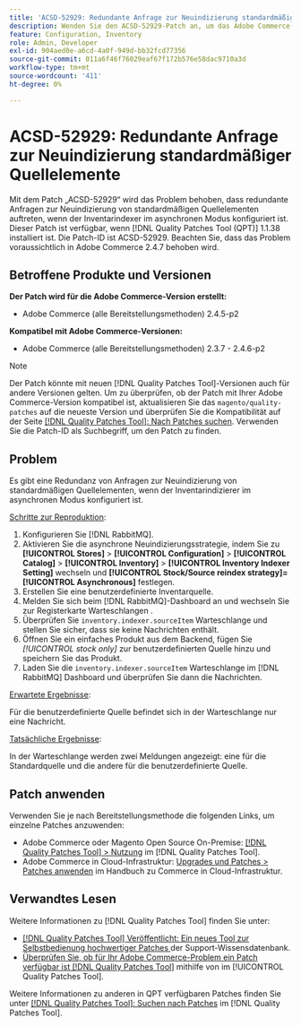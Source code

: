 ```yaml
---
title: 'ACSD-52929: Redundante Anfrage zur Neuindizierung standardmäßiger Quellelemente'
description: Wenden Sie den ACSD-52929-Patch an, um das Adobe Commerce-Problem zu beheben, bei dem eine redundante Anfrage zur Neuindizierung der standardmäßigen Quellelemente vorliegt, wenn der Inventar-Indexer im asynchronen Modus konfiguriert ist.
feature: Configuration, Inventory
role: Admin, Developer
exl-id: 904aed0e-a6cd-4a0f-949d-bb32fcd77356
source-git-commit: 011a6f46f76029eaf67f172b576e58dac9710a3d
workflow-type: tm+mt
source-wordcount: '411'
ht-degree: 0%

---
```


# ACSD-52929: Redundante Anfrage zur Neuindizierung standardmäßiger Quellelemente

Mit dem Patch „ACSD-52929“ wird das Problem behoben, dass redundante Anfragen zur Neuindizierung von standardmäßigen Quellelementen auftreten, wenn der Inventarindexer im asynchronen Modus konfiguriert ist. Dieser Patch ist verfügbar, wenn [!DNL Quality Patches Tool (QPT)] 1.1.38 installiert ist. Die Patch-ID ist ACSD-52929. Beachten Sie, dass das Problem voraussichtlich in Adobe Commerce 2.4.7 behoben wird.

## Betroffene Produkte und Versionen

**Der Patch wird für die Adobe Commerce-Version erstellt:**

* Adobe Commerce (alle Bereitstellungsmethoden) 2.4.5-p2

**Kompatibel mit Adobe Commerce-Versionen:**

* Adobe Commerce (alle Bereitstellungsmethoden) 2.3.7 - 2.4.6-p2

>[!NOTE]
>
>Der Patch könnte mit neuen [!DNL Quality Patches Tool]-Versionen auch für andere Versionen gelten. Um zu überprüfen, ob der Patch mit Ihrer Adobe Commerce-Version kompatibel ist, aktualisieren Sie das `magento/quality-patches` auf die neueste Version und überprüfen Sie die Kompatibilität auf der Seite [[!DNL Quality Patches Tool]: Nach Patches suchen](https://experienceleague.adobe.com/tools/commerce-quality-patches/index.html?lang=de). Verwenden Sie die Patch-ID als Suchbegriff, um den Patch zu finden.

## Problem

Es gibt eine Redundanz von Anfragen zur Neuindizierung von standardmäßigen Quellelementen, wenn der Inventarindizierer im asynchronen Modus konfiguriert ist.

<u>Schritte zur Reproduktion</u>:

1. Konfigurieren Sie [!DNL RabbitMQ].
1. Aktivieren Sie die asynchrone Neuindizierungsstrategie, indem Sie zu **[!UICONTROL Stores]** > **[!UICONTROL Configuration]** > **[!UICONTROL Catalog]** > **[!UICONTROL Inventory]** > **[!UICONTROL Inventory Indexer Setting]** wechseln und **[!UICONTROL Stock/Source reindex strategy]=[!UICONTROL Asynchronous]** festlegen.
1. Erstellen Sie eine benutzerdefinierte Inventarquelle.
1. Melden Sie sich beim [!DNL RabbitMQ]-Dashboard an und wechseln Sie zur Registerkarte Warteschlangen .
1. Überprüfen Sie `inventory.indexer.sourceItem` Warteschlange und stellen Sie sicher, dass sie keine Nachrichten enthält.
1. Öffnen Sie ein einfaches Produkt aus dem Backend, fügen Sie *[!UICONTROL stock only]* zur benutzerdefinierten Quelle hinzu und speichern Sie das Produkt.
1. Laden Sie die `inventory.indexer.sourceItem` Warteschlange im [!DNL RabbitMQ] Dashboard und überprüfen Sie dann die Nachrichten.

<u>Erwartete Ergebnisse</u>:

Für die benutzerdefinierte Quelle befindet sich in der Warteschlange nur eine Nachricht.

<u>Tatsächliche Ergebnisse</u>:

In der Warteschlange werden zwei Meldungen angezeigt: eine für die Standardquelle und die andere für die benutzerdefinierte Quelle.

## Patch anwenden

Verwenden Sie je nach Bereitstellungsmethode die folgenden Links, um einzelne Patches anzuwenden:

* Adobe Commerce oder Magento Open Source On-Premise: [[!DNL Quality Patches Tool] > Nutzung](/help/tools/quality-patches-tool/usage.md) im [!DNL Quality Patches Tool].
* Adobe Commerce in Cloud-Infrastruktur: [Upgrades und Patches > Patches anwenden](https://experienceleague.adobe.com/docs/commerce-cloud-service/user-guide/develop/upgrade/apply-patches.html?lang=de) im Handbuch zu Commerce in Cloud-Infrastruktur.

## Verwandtes Lesen

Weitere Informationen zu [!DNL Quality Patches Tool] finden Sie unter:

* [[!DNL Quality Patches Tool] Veröffentlicht: Ein neues Tool zur Selbstbedienung hochwertiger Patches ](https://experienceleague.adobe.com/de/docs/commerce-operations/tools/quality-patches-tool/quality-patches-tool-to-self-serve-quality-patches) der Support-Wissensdatenbank.
* [Überprüfen Sie, ob für Ihr Adobe Commerce-Problem ein Patch verfügbar ist [!DNL Quality Patches Tool]](/help/tools/quality-patches-tool/patches-available-in-qpt/check-patch-for-magento-issue-with-magento-quality-patches.md) mithilfe von im [!UICONTROL Quality Patches Tool].


Weitere Informationen zu anderen in QPT verfügbaren Patches finden Sie unter [[!DNL Quality Patches Tool]: Suchen nach Patches](https://experienceleague.adobe.com/tools/commerce-quality-patches/index.html?lang=de) im [!DNL Quality Patches Tool].

